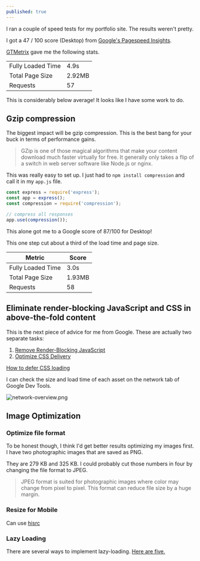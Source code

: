 ```yaml
---
published: true
---
```

I ran a couple of speed tests for my portfolio site. The results weren't pretty.

I got a 47 / 100 score (Desktop) from [Google's Pagespeed Insights](https://developers.google.com/speed/pagespeed/insights/).

[GTMetrix](https://gtmetrix.com/) gave me the following stats.

|   |   |
|--------------------|--------|
| Fully Loaded Time  | 4.9s   |
| Total Page Size    | 2.92MB |
| Requests           | 57     |

This is considerably below average! It looks like I have some work to do.

## Gzip compression

The biggest impact will be gzip compression. This is the best bang for your buck in terms of performance gains.

> GZip is one of those magical algorithms that make your content download much faster virtually for free. It generally only takes a flip of a switch in web server software like Node.js or nginx.

This was really easy to set up. I just had to `npm install compression` and call it in my `app.js` file.

```javascript
const express = require('express');
const app = express();
const compression = require('compression');

// compress all responses
app.use(compression());
```

This alone got me to a Google score of 87/100 for Desktop!

This one step cut about a third of the load time and page size.


| Metric  | Score    |
|--------------------|--------|
| Fully Loaded Time  | 3.0s    |
| Total Page Size    | 1.93MB |
| Requests           | 58      |


## Eliminate render-blocking JavaScript and CSS in above-the-fold content

This is the next piece of advice for me from Google. These are actually two separate tasks:

1. [Remove Render-Blocking JavaScript](https://developers.google.com/speed/docs/insights/BlockingJS)
2. [Optimize CSS Delivery](https://developers.google.com/speed/docs/insights/OptimizeCSSDelivery)

[How to defer CSS loading](https://www.giftofspeed.com/defer-loading-css/)

I can check the size and load time of each asset on the network tab of Google Dev Tools.

![network-overview.png]({{site.baseurl}}/images/network-overview.png)


## Image Optimization

### Optimize file format

To be honest though, I think I'd get better results optimizing my images first. I have two photographic images that are saved as PNG. 

They are 279 KB and 325 KB. I could probably cut those numbers in four by changing the file format to JPEG.

> JPEG format is suited for photographic images where color may change from pixel to pixel. This format can reduce file size by a huge margin.

### Resize for Mobile

Can use [hisrc](https://github.com/teleject/hisrc)

### Lazy Loading

There are several ways to implement lazy-loading. [Here are five.](https://www.sitepoint.com/five-techniques-lazy-load-images-website-performance/)
